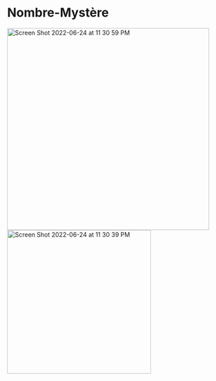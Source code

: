 # Nombre-Mystère


<img width="468" alt="Screen Shot 2022-06-24 at 11 30 59 PM" src="https://user-images.githubusercontent.com/9583792/175756595-cb205e2e-7e70-4bb7-8f50-41f4f7ba4861.png">
<img width="333" alt="Screen Shot 2022-06-24 at 11 30 39 PM" src="https://user-images.githubusercontent.com/9583792/175756596-dedf8d35-1a6d-4de0-9761-dc3664553151.png">
